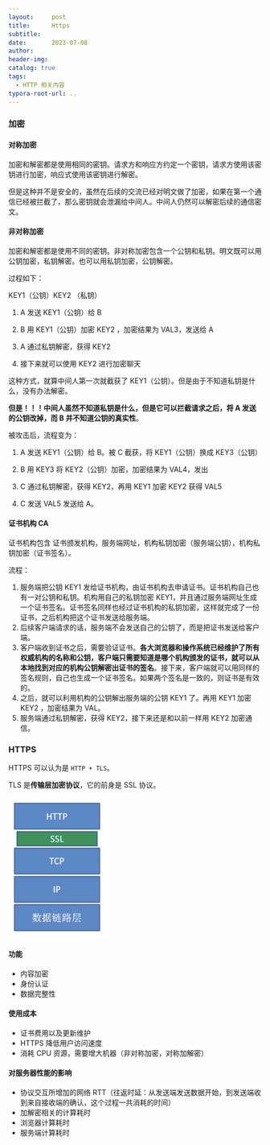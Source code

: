 ```yaml
---
layout:     post
title:     	Https
subtitle:  
date:       2023-07-08
author:     
header-img: 
catalog: true
tags:
  - HTTP 相关内容
typora-root-url: ..
---
```


### 加密

#### 对称加密

加密和解密都是使用相同的密钥。请求方和响应方约定一个密钥，请求方使用该密钥进行加密，响应式使用该密钥进行解密。

但是这种并不是安全的，虽然在后续的交流已经对明文做了加密，如果在第一个通信已经被拦截了，那么密钥就会泄漏给中间人。中间人仍然可以解密后续的通信密文。

#### 非对称加密

加密和解密都是使用不同的密钥。非对称加密包含一个公钥和私钥。明文既可以用公钥加密，私钥解密。也可以用私钥加密，公钥解密。

过程如下：

 KEY1（公钥）KEY2 （私钥）

1. A 发送 KEY1（公钥）给 B

2. B 用 KEY1（公钥）加密 KEY2 ，加密结果为 VAL3，发送给 A
3. A 通过私钥解密，获得 KEY2
4. 接下来就可以使用 KEY2 进行加密聊天

这种方式，就算中间人第一次就截获了  KEY1（公钥）。但是由于不知道私钥是什么，没有办法解密。

**但是！！！中间人虽然不知道私钥是什么，但是它可以拦截请求之后，将 A 发送的公钥改掉，而 B 并不知道公钥的真实性**。

被攻击后，流程变为：

1. A 发送 KEY1（公钥）给 B。被 C 截获，将 KEY1（公钥）换成 KEY3（公钥）

2. B 用 KEY3 将 KEY2（公钥）加密，加密结果为 VAL4，发出
3. C 通过私钥解密，获得 KEY2，再用 KEY1 加密 KEY2 获得 VAL5
4. C 发送 VAL5 发送给 A。

#### 证书机构 CA

证书机构包含 证书颁发机构，服务端网址，机构私钥加密（服务端公钥），机构私钥加密（证书签名）。

流程：

1. 服务端把公钥 KEY1 发给证书机构，由证书机构去申请证书。证书机构自己也有一对公钥和私钥。机构用自己的私钥加密 KEY1，并且通过服务端网址生成一个证书签名。证书签名同样也经过证书机构的私钥加密，这样就完成了一份证书，之后机构把这个证书发送给服务端。
2. 后续客户端请求的话，服务端不会发送自己的公钥了，而是把证书发送给客户端。
3. 客户端收到证书之后，需要验证证书。**各大浏览器和操作系统已经维护了所有权威机构的名称和公钥，客户端只需要知道是哪个机构颁发的证书，就可以从本地找到对应的机构公钥解密出证书的签名**。接下来，客户端就可以用同样的签名规则，自己也生成一个证书签名。如果两个签名是一致的，则证书是有效的。
4. 之后，就可以利用机构的公钥解出服务端的公钥 KEY1 了。再用 KEY1 加密 KEY2 ，加密结果为 VAL。
5. 服务端通过私钥解密，获得 KEY2，接下来还是和以前一样用 KEY2 加密通信。

### HTTPS

HTTPS 可以认为是 `HTTP + TLS`。

TLS 是**传输层加密协议**，它的前身是 SSL 协议。

<img src="/../img/postImage/image-20230708183653983.png" alt="image-20230708183653983" style="zoom:50%;" />

#### 功能

- 内容加密
- 身份认证
- 数据完整性 

#### 使用成本

- 证书费用以及更新维护
- HTTPS 降低用户访问速度
- 消耗 CPU 资源，需要增大机器（非对称加密，对称加解密）

#### 对服务器性能的影响

- 协议交互所增加的网络 RTT（往返时延：从发送端发送数据开始，到发送端收到来自接收端的确认，这个过程一共消耗的时间）
- 加解密相关的计算耗时 
- 浏览器计算耗时
- 服务端计算耗时